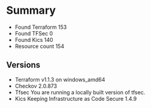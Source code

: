 # Summary

- Found Terraform 153
- Found TFSec 0
- Found Kics 140
- Resource count 154

## Versions

- Terraform v1.1.3 on windows_amd64
- Checkov 2.0.873
- Tfsec You are running a locally built version of tfsec.
- Kics Keeping Infrastructure as Code Secure 1.4.9
